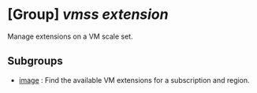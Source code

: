 # [Group] _vmss extension_

Manage extensions on a VM scale set.

## Subgroups

- [image](/Commands/vmss/extension/image/readme.md)
: Find the available VM extensions for a subscription and region.
